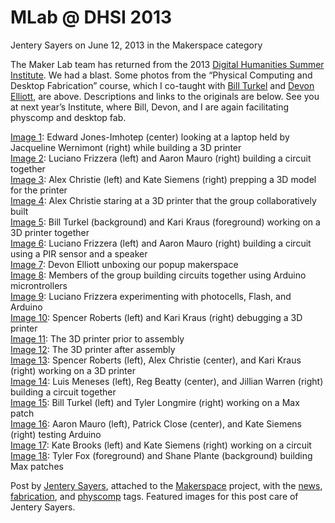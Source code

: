 # MLab @ DHSI 2013
Jentery Sayers on June 12, 2013 in the Makerspace category

 <p>The Maker Lab team has returned from the 2013 <a title="learn more" href="http://dhsi.org/" target="_blank">Digital Humanities Summer Institute</a>. We had a blast. Some photos from the &#8220;Physical Computing and Desktop Fabrication&#8221; course, which I co-taught with <a title="learn more" href="http://williamjturkel.net/" target="_blank">Bill Turkel</a> and <a title="learn more" href="http://devonelliott.net/" target="_blank">Devon Elliott</a>, are above. Descriptions and links to the originals are below. See you at next year&#8217;s Institute, where Bill, Devon, and I are again facilitating physcomp and desktop fab.</p>
<p><a title="to the image" href="http://maker.uvic.ca/wp-content/uploads/2013/06/dhsi2013PrinterGroup2UVic.jpg?afaa06" target="_blank">Image 1</a>: Edward Jones-Imhotep (center) looking at a laptop held by Jacqueline Wernimont (right) while building a 3D printer<br />
<a title="learn more" href="http://maker.uvic.ca/wp-content/uploads/2013/06/dhsi2013AaronLucianoUVic.jpg?afaa06" target="_blank">Image 2</a>: Luciano Frizzera (left) and Aaron Mauro (right) building a circuit together<br />
<a title="learn more" href="http://maker.uvic.ca/wp-content/uploads/2013/06/dhsi2013AlexKateUVic.jpg?afaa06" target="_blank">Image 3</a>: Alex Christie (left) and Kate Siemens (right) prepping a 3D model for the printer<br />
<a title="learn more" href="http://maker.uvic.ca/wp-content/uploads/2013/06/dhsi2013AlexPrinterUVic.jpg?afaa06" target="_blank">Image 4</a>: Alex Christie staring at a 3D printer that the group collaboratively built<br />
<a title="learn more" href="http://maker.uvic.ca/wp-content/uploads/2013/06/dhsi2013BillKariUVic.jpg?afaa06" target="_blank">Image 5</a>: Bill Turkel (background) and Kari Kraus (foreground) working on a 3D printer together<br />
<a title="learn more" href="http://maker.uvic.ca/wp-content/uploads/2013/06/dhsi2013Circuit4UVic.jpg?afaa06" target="_blank">Image 6</a>: Luciano Frizzera (left) and Aaron Mauro (right) building a circuit using a PIR sensor and a speaker<br />
<a title="learn more" href="http://maker.uvic.ca/wp-content/uploads/2013/06/dhsi2013DevonBoxUVic.jpg?afaa06" target="_blank">Image 7</a>: Devon Elliott unboxing our popup makerspace<br />
<a title="learn more" href="http://maker.uvic.ca/wp-content/uploads/2013/06/dhsi2013ElectronicsGroup4UVic.jpg?afaa06" target="_blank">Image 8</a>: Members of the group building circuits together using Arduino microntrollers<br />
<a title="learn more" href="http://maker.uvic.ca/wp-content/uploads/2013/06/dhsi2013FlashCircuitUVic.jpg?afaa06" target="_blank">Image 9</a>: Luciano Frizzera experimenting with photocells, Flash, and Arduino<br />
<a title="learn more" href="http://maker.uvic.ca/wp-content/uploads/2013/06/dhsi2013KariSpencerUVic.jpg?afaa06" target="_blank">Image 10</a>: Spencer Roberts (left) and Kari Kraus (right) debugging a 3D printer<br />
<a title="learn more" href="http://maker.uvic.ca/wp-content/uploads/2013/06/dhsi2013Printer3UVic.jpg?afaa06" target="_blank">Image 11</a>: The 3D printer prior to assembly<br />
<a title="learn more" href="http://maker.uvic.ca/wp-content/uploads/2013/06/dhsi2013Printer6UVic.jpg?afaa06" target="_blank">Image 12</a>: The 3D printer after assembly<br />
<a title="learn more" href="http://maker.uvic.ca/wp-content/uploads/2013/06/dhsi2013PrinterGroup3UVic.jpg?afaa06" target="_blank">Image 13</a>: Spencer Roberts (left), Alex Christie (center), and Kari Kraus (right) working on a 3D printer<br />
<a title="learn more" href="http://maker.uvic.ca/wp-content/uploads/2013/06/dhsi2013RegLuisJillUVic.jpg?afaa06" target="_blank">Image 14</a>: Luis Meneses (left), Reg Beatty (center), and Jillian Warren (right) building a circuit together<br />
<a title="learn more" href="http://maker.uvic.ca/wp-content/uploads/2013/06/dhsi2013BillTylerUVic.jpg?afaa06" target="_blank">Image 15</a>: Bill Turkel (left) and Tyler Longmire (right) working on a Max patch<br />
<a title="learn more" href="http://maker.uvic.ca/wp-content/uploads/2013/06/dhsi2013ElectronicsGroup2UVic.jpg?afaa06" target="_blank">Image 16</a>: Aaron Mauro (left), Patrick Close (center), and Kate Siemens (right) testing Arduino<br />
<a title="learn more" href="http://maker.uvic.ca/wp-content/uploads/2013/06/dhsi2013KateKateUVic.jpg?afaa06" target="_blank">Image 17</a>: Kate Brooks (left) and Kate Siemens (right) working on a circuit<br />
<a title="learn more" href="http://maker.uvic.ca/wp-content/uploads/2013/06/dhsi2013MaxGroup1UVic.jpg?afaa06" target="_blank">Image 18</a>: Tyler Fox (foreground) and Shane Plante (background) building Max patches</p>
<p>Post by <a title="learn more" href="http://maker.uvic.ca/author/admin">Jentery Sayers</a>, attached to the <a title="learn more" href="http://maker.uvic.ca/category/makerspace/">Makerspace</a> project, with the <a title="learn more" href="http://maker.uvic.ca/tag/news/">news</a>, <a title="learn more" href="http://maker.uvic.ca/tag/fabrication/">fabrication</a>, and <a title="learn more" href="http://maker.uvic.ca/tag/physcomp">physcomp</a> tags. Featured images for this post care of Jentery Sayers.</p>
